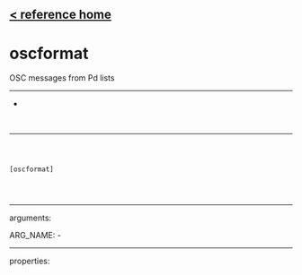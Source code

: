 [< reference home](index.html)
---

# oscformat


OSC messages from Pd lists

---

-
<br>


---


```



[oscformat]


            
```

---
arguments:

ARG_NAME: -<br>

---
properties:


